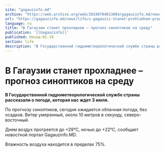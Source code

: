 ```yaml
---
site: "gagauzinfo.md"
archive: "https://web.archive.org/web/20240704013804/gagauzinfo.md/news/life/v-gagauzii-stanet-prohladnee-prognoz-sinoptikov-na-sredu"
url: "https://gagauzinfo.md/news/life/v-gagauzii-stanet-prohladnee-prognoz-sinoptikov-na-sredu"
language: ru
title: "В Гагаузии станет прохладнее – прогноз синоптиков на среду"
publication: '[[Gagauzinfo]]'
published: Назад-01-19
section: life
description: "В Государственной гидрометеорологической службе страны рассказали о погоде, которая нас ждет 3 июля."
---
```


# В Гагаузии станет прохладнее – прогноз синоптиков на среду

**В Государственной гидрометеорологической службе страны рассказали о погоде, которая нас ждет 3 июля.**

По прогнозу синоптиков, сегодня ожидается облачная погода, без осадков. Ветер умеренный, около 10 метров в секунду, северо-восточный.

Днем воздух прогреется до +29°C, ночью до +22°C, сообщает новостной портал Gagauzinfo.MD.

Влажность воздуха находится в пределах 75%.